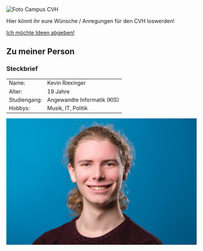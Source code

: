 ![Foto Campus CVH](https://hochschule-bochum.de/fileadmin/public/Die-BO_Hochschule/campus_VH/Uebersicht/Titelbild/Gebaeude_Front_ohne_Kran.jpg)

Hier könnt ihr eure Wünsche / Anregungen für den CVH loswerden!

[Ich möchte Ideen abgeben!](https://forms.office.com/r/Cm5nJxmyBf)

## Zu meiner Person

### Steckbrief

<table>
    <tr>
        <td>Name:</td>
        <td>Kevin Riexinger</td>
    </tr>
    <tr>
        <td>Alter:</td>
        <td>19 Jahre</td>
    </tr>
    <tr>
        <td>Studiengang:</td>
        <td>Angewandte Informatik (KIS)</td>
    </tr>
    <tr>
        <td>Hobbys:</td>
        <td>Musik, IT, Politik</td>
    </tr>
</table>

![Foto Kevin](src/imgs/kevinriexinger.jpg)